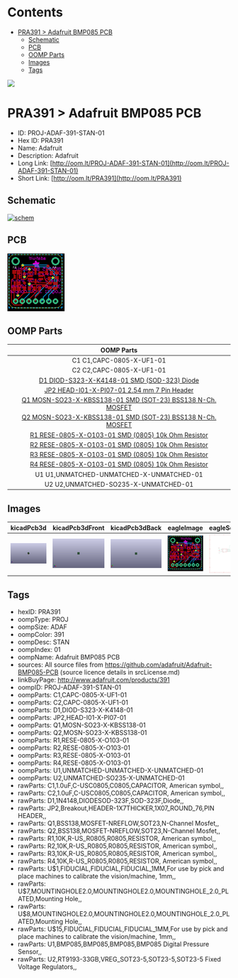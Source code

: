 



Contents
========

* [PRA391 > Adafruit BMP085 PCB](#pra391--adafruit-bmp085-pcb)
	* [Schematic](#schematic)
	* [PCB](#pcb)
	* [OOMP Parts](#oomp-parts)
	* [Images](#images)
	* [Tags](#tags)
  
![][im]
# PRA391 > Adafruit BMP085 PCB

- ID: PROJ-ADAF-391-STAN-01
- Hex ID: PRA391
- Name: Adafruit
- Description: Adafruit
- Long Link: [http://oom.lt/PROJ-ADAF-391-STAN-01](http://oom.lt/PROJ-ADAF-391-STAN-01)
- Short Link: [http://oom.lt/PRA391](http://oom.lt/PRA391)

## Schematic
  
[![schem](eagleSchemImage.png)](eagleSchemImage.png)
## PCB
  
[![pcb](eagleImage.png)](eagleImage.png)
## OOMP Parts
  

|OOMP Parts|
| :---: |
|C1 C1,CAPC-0805-X-UF1-01|
|C2 C2,CAPC-0805-X-UF1-01|
|[D1 DIOD-S323-X-K4148-01 SMD (SOD-323) Diode](https://github.com/oomlout/oomlout_OOMP_parts/tree/main/DIOD-S323-X-K4148-01/)|
|[JP2 HEAD-I01-X-PI07-01 2.54 mm 7 Pin Header](https://github.com/oomlout/oomlout_OOMP_parts/tree/main/HEAD-I01-X-PI07-01/)|
|[Q1 MOSN-SO23-X-KBSS138-01 SMD (SOT-23) BSS138 N-Ch. MOSFET](https://github.com/oomlout/oomlout_OOMP_parts/tree/main/MOSN-SO23-X-KBSS138-01/)|
|[Q2 MOSN-SO23-X-KBSS138-01 SMD (SOT-23) BSS138 N-Ch. MOSFET](https://github.com/oomlout/oomlout_OOMP_parts/tree/main/MOSN-SO23-X-KBSS138-01/)|
|[R1 RESE-0805-X-O103-01 SMD (0805) 10k Ohm Resistor](https://github.com/oomlout/oomlout_OOMP_parts/tree/main/RESE-0805-X-O103-01/)|
|[R2 RESE-0805-X-O103-01 SMD (0805) 10k Ohm Resistor](https://github.com/oomlout/oomlout_OOMP_parts/tree/main/RESE-0805-X-O103-01/)|
|[R3 RESE-0805-X-O103-01 SMD (0805) 10k Ohm Resistor](https://github.com/oomlout/oomlout_OOMP_parts/tree/main/RESE-0805-X-O103-01/)|
|[R4 RESE-0805-X-O103-01 SMD (0805) 10k Ohm Resistor](https://github.com/oomlout/oomlout_OOMP_parts/tree/main/RESE-0805-X-O103-01/)|
|U1 U1,UNMATCHED-UNMATCHED-X-UNMATCHED-01|
|U2 U2,UNMATCHED-SO235-X-UNMATCHED-01|

## Images
  
  

|kicadPcb3d|kicadPcb3dFront|kicadPcb3dBack|eagleImage|eagleSchemImage|
| :---: | :---: | :---: | :---: | :---: |
|[![kicadPcb3d](kicadPcb3d_140.png)](kicadPcb3d.png)|[![kicadPcb3dFront](kicadPcb3dFront_140.png)](kicadPcb3dFront.png)|[![kicadPcb3dBack](kicadPcb3dBack_140.png)](kicadPcb3dBack.png)|[![eagleImage](eagleImage_140.png)](eagleImage.png)|[![eagleSchemImage](eagleSchemImage_140.png)](eagleSchemImage.png)|

## Tags

- hexID: PRA391
- oompType: PROJ
- oompSize: ADAF
- oompColor: 391
- oompDesc: STAN
- oompIndex: 01
- oompName: Adafruit BMP085 PCB
- sources: All source files from https://github.com/adafruit/Adafruit-BMP085-PCB (source licence details in srcLicense.md)
- linkBuyPage: http://www.adafruit.com/products/391
- oompID: PROJ-ADAF-391-STAN-01
- oompParts: C1,CAPC-0805-X-UF1-01
- oompParts: C2,CAPC-0805-X-UF1-01
- oompParts: D1,DIOD-S323-X-K4148-01
- oompParts: JP2,HEAD-I01-X-PI07-01
- oompParts: Q1,MOSN-SO23-X-KBSS138-01
- oompParts: Q2,MOSN-SO23-X-KBSS138-01
- oompParts: R1,RESE-0805-X-O103-01
- oompParts: R2,RESE-0805-X-O103-01
- oompParts: R3,RESE-0805-X-O103-01
- oompParts: R4,RESE-0805-X-O103-01
- oompParts: U1,UNMATCHED-UNMATCHED-X-UNMATCHED-01
- oompParts: U2,UNMATCHED-SO235-X-UNMATCHED-01
- rawParts: C1,1.0uF,C-USC0805,C0805,CAPACITOR, American symbol,,
- rawParts: C2,1.0uF,C-USC0805,C0805,CAPACITOR, American symbol,,
- rawParts: D1,1N4148,DIODESOD-323F,SOD-323F,Diode,,
- rawParts: JP2,Breakout,HEADER-1X7THICKER,1X07_ROUND_76,PIN HEADER,,
- rawParts: Q1,BSS138,MOSFET-NREFLOW,SOT23,N-Channel Mosfet,,
- rawParts: Q2,BSS138,MOSFET-NREFLOW,SOT23,N-Channel Mosfet,,
- rawParts: R1,10K,R-US_R0805,R0805,RESISTOR, American symbol,,
- rawParts: R2,10K,R-US_R0805,R0805,RESISTOR, American symbol,,
- rawParts: R3,10K,R-US_R0805,R0805,RESISTOR, American symbol,,
- rawParts: R4,10K,R-US_R0805,R0805,RESISTOR, American symbol,,
- rawParts: U$1,FIDUCIAL,FIDUCIAL,FIDUCIAL_1MM,For use by pick and place machines to calibrate the vision/machine, 1mm,,
- rawParts: U$7,MOUNTINGHOLE2.0,MOUNTINGHOLE2.0,MOUNTINGHOLE_2.0_PLATED,Mounting Hole,,
- rawParts: U$8,MOUNTINGHOLE2.0,MOUNTINGHOLE2.0,MOUNTINGHOLE_2.0_PLATED,Mounting Hole,,
- rawParts: U$15,FIDUCIAL,FIDUCIAL,FIDUCIAL_1MM,For use by pick and place machines to calibrate the vision/machine, 1mm,,
- rawParts: U1,BMP085,BMP085,BMP085,BMP085 Digital Pressure Sensor,,
- rawParts: U2,RT9193-33GB,VREG_SOT23-5,SOT23-5,SOT23-5 Fixed Voltage Regulators,,



[im]: kicadPcb3d_450.png
